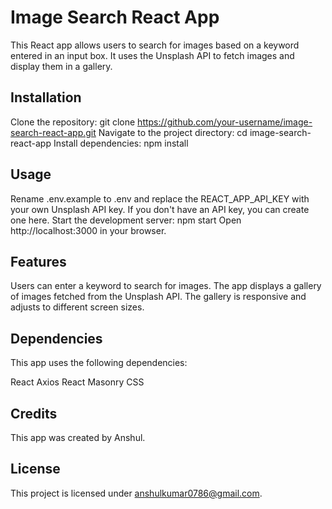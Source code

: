 # Image Search React App
This React app allows users to search for images based on a keyword entered in an input box. It uses the Unsplash API to fetch images and display them in a gallery.

## Installation
Clone the repository: git clone https://github.com/your-username/image-search-react-app.git
Navigate to the project directory: cd image-search-react-app
Install dependencies: npm install
## Usage
Rename .env.example to .env and replace the REACT_APP_API_KEY with your own Unsplash API key. If you don't have an API key, you can create one here.
Start the development server: npm start
Open http://localhost:3000 in your browser.
## Features
Users can enter a keyword to search for images.
The app displays a gallery of images fetched from the Unsplash API.
The gallery is responsive and adjusts to different screen sizes.
## Dependencies
This app uses the following dependencies:

React
Axios
React Masonry CSS
## Credits
This app was created by Anshul.

## License
This project is licensed under anshulkumar0786@gmail.com.